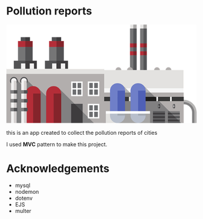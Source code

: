 # Pollution reports

![alt image](\public\assets\images\factory-g57bdd9083_640.png)

this is an app created to collect the pollution reports of cities

I used **MVC** pattern to make this project.


# Acknowledgements

- mysql
- nodemon
- dotenv
- EJS
- multer


